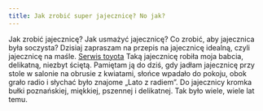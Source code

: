 ```yaml
---
title: Jak zrobić super jajecznicę? No jak?
---
```

Jak zrobić jajecznicę? Jak usmażyć jajecznicę? Co zrobić, aby jajecznica była soczysta? Dzisiaj zapraszam na przepis na jajecznicę idealną, czyli jajecznicę na maśle. <a href="http://www.toyota-jaworski-wloclawek.tk">Serwis toyota</a> Taką jajecznicę robiła moja babcia, delikatną, niezbyt ściętą. Pamiętam ją do dziś, gdy jadłam jajecznicę przy stole w salonie na obrusie z kwiatami, słońce wpadało do pokoju, obok grało radio i słychać było znajome „Lato z radiem”. Do jajecznicy kromka bułki poznańskiej, miękkiej, pszennej i delikatnej. Tak było wiele, wiele lat temu.
